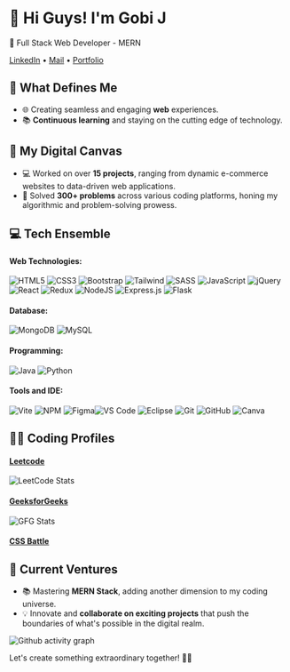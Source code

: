 # 👋 Hi Guys! I'm Gobi J

🚀 Full Stack Web Developer - MERN

[LinkedIn](https://linkedin.com/in/gobi-j) • [Mail](mailto:gobij2003@gmail.com) • [Portfolio](https://gobi-j.github.io/Profile/)

## 🌟 What Defines Me

- 🌐 Creating seamless and engaging **web** experiences.
- 📚 **Continuous learning** and staying on the cutting edge of technology.

## 🌈 My Digital Canvas

-  💻 Worked on over **15 projects**, ranging from dynamic e-commerce websites to data-driven web applications.
-  🚀 Solved **300+ problems** across various coding platforms, honing my algorithmic and problem-solving prowess.

## 💻 Tech Ensemble

#### Web Technologies:
![HTML5](https://img.icons8.com/?size=48&id=20909&format=png&color=000000) ![CSS3](https://img.icons8.com/?size=48&id=21278&format=png&color=000000) ![Bootstrap](https://img.icons8.com/?size=48&id=PndQWK6M1Hjo&format=png&color=000000) ![Tailwind](https://img.icons8.com/?size=48&id=4PiNHtUJVbLs&format=png&color=000000) ![SASS](https://img.icons8.com/?size=48&id=QBqFNfPPB2Kx&format=png&color=000000) ![JavaScript](https://img.icons8.com/color/48/javascript--v1.png) ![jQuery](https://img.icons8.com/?size=48&id=55215&format=png&color=000000)![React](https://img.icons8.com/?size=48&id=123603&format=png&color=000000) ![Redux](https://img.icons8.com/?size=48&id=jD-fJzVguBmw&format=png&color=000000) ![NodeJS](https://img.icons8.com/?size=48&id=54087&format=png&color=000000) ![Express.js](https://img.icons8.com/?size=48&id=kg46nzoJrmTR&format=png&color=000000) ![Flask](https://img.icons8.com/?size=48&id=5mbMwDZ796xj&format=png&color=000000)
#### Database:
![MongoDB](https://img.icons8.com/?size=48&id=bosfpvRzNOG8&format=png&color=000000) ![MySQL](https://img.icons8.com/?size=48&id=UFXRpPFebwa2&format=png&color=000000)
#### Programming:
![Java](https://img.icons8.com/color/48/java-coffee-cup-logo--v1.png)  ![Python](https://img.icons8.com/fluency/48/python.png)
#### Tools and IDE:
![Vite](https://img.icons8.com/?size=48&id=dJjTWMogzFzg&format=png&color=000000) ![NPM](https://img.icons8.com/?size=48&id=24895&format=png&color=000000) ![Figma](https://img.icons8.com/?size=48&id=W0YEwBDDfTeu&format=png&color=000000)![VS Code](https://img.icons8.com/?size=48&id=9OGIyU8hrxW5&format=png&color=000000) ![Eclipse](https://img.icons8.com/?size=48&id=pcHtLiSbkmzw&format=png&color=000000) ![Git](https://img.icons8.com/?size=48&id=20906&format=png&color=000000) ![GitHub](https://img.icons8.com/?size=48&id=12599&format=png&color=000000) ![Canva](https://img.icons8.com/?size=48&id=iWw83PVcBpLw&format=png&color=000000) 


## 🧑‍💻 Coding Profiles
#### [Leetcode](https://leetcode.com/gobij2003/)
![LeetCode Stats](https://leetcard.jacoblin.cool/gobij2003?theme=dark&font=Mina)
#### [GeeksforGeeks](https://auth.geeksforgeeks.org/user/gobijci0x)
![GFG Stats](https://geeks-for-geeks-stats-api.vercel.app/?userName=gobijci0x)
#### [CSS Battle](https://cssbattle.dev/player/gobi_j)

## 🚀 Current Ventures
- 📚 Mastering **MERN Stack**, adding another dimension to my coding universe. 
- 💡 Innovate and **collaborate on exciting projects** that push the boundaries of what's possible in the digital realm.

![Github activity graph](https://github-readme-activity-graph.vercel.app/graph?username=gobi-j&bg_color=1e1e1e&color=ffffff&line=BBE9FF&point=ffffff)

Let's create something extraordinary together! 🚀✨
